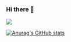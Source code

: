 ### Hi there 👋

![](https://github-readme-stats.vercel.app/api?username=SophieDeWolf&count_private=true&show_icons=true&theme=codeSTACKr)
<!--
**SophieDeWolf/SophieDeWolf** is a ✨ _special_ ✨ repository because its `README.md` (this file) appears on your GitHub profile.

Here are some ideas to get you started:

- 🔭 I’m currently working on ...
- 🌱 I’m currently learning ...
- 👯 I’m looking to collaborate on ...
- 🤔 I’m looking for help with ...
- 💬 Ask me about ...
- 📫 How to reach me: ...
- 😄 Pronouns: ...
- ⚡ Fun fact: ...
-->

[![Anurag's GitHub stats](https://github-readme-stats.vercel.app/api?username=SophieDeWolf)](https://github.com/anuraghazra/github-readme-stats)
